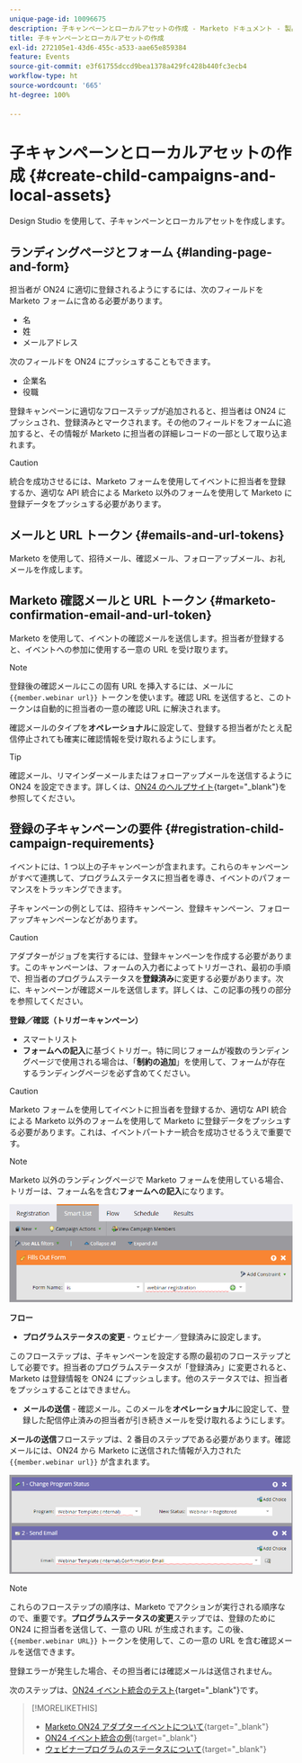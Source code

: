 ```yaml
---
unique-page-id: 10096675
description: 子キャンペーンとローカルアセットの作成 - Marketo ドキュメント - 製品ドキュメント
title: 子キャンペーンとローカルアセットの作成
exl-id: 272105e1-43d6-455c-a533-aae65e859384
feature: Events
source-git-commit: e3f61755dccd9bea1378a429fc428b440fc3ecb4
workflow-type: ht
source-wordcount: '665'
ht-degree: 100%

---
```


# 子キャンペーンとローカルアセットの作成 {#create-child-campaigns-and-local-assets}

Design Studio を使用して、子キャンペーンとローカルアセットを作成します。

## ランディングページとフォーム {#landing-page-and-form}

担当者が ON24 に適切に登録されるようにするには、次のフィールドを Marketo フォームに含める必要があります。

* 名
* 姓
* メールアドレス

次のフィールドを ON24 にプッシュすることもできます。

* 企業名
* 役職

登録キャンペーンに適切なフローステップが追加されると、担当者は ON24 にプッシュされ、登録済みとマークされます。その他のフィールドをフォームに追加すると、その情報が Marketo に担当者の詳細レコードの一部として取り込まれます。

>[!CAUTION]
>
>統合を成功させるには、Marketo フォームを使用してイベントに担当者を登録するか、適切な API 統合による Marketo 以外のフォームを使用して Marketo に登録データをプッシュする必要があります。

## メールと URL トークン {#emails-and-url-tokens}

Marketo を使用して、招待メール、確認メール、フォローアップメール、お礼メールを作成します。

## Marketo 確認メールと URL トークン {#marketo-confirmation-email-and-url-token}

Marketo を使用して、イベントの確認メールを送信します。担当者が登録すると、イベントへの参加に使用する一意の URL を受け取ります。

>[!NOTE]
>
>登録後の確認メールにこの固有 URL を挿入するには、メールに `{{member.webinar url}}` トークンを使います。確認 URL を送信すると、このトークンは自動的に担当者の一意の確認 URL に解決されます。
>
>確認メールのタイプを&#x200B;**オペレーショナル**&#x200B;に設定して、登録する担当者がたとえ配信停止されても確実に確認情報を受け取れるようにします。

>[!TIP]
>
>確認メール、リマインダーメールまたはフォローアップメールを送信するように ON24 を設定できます。詳しくは、[ON24 のヘルプサイト](https://support.on24.com/hc/ja-jp/categories/26127314569115-Webcast-Elite){target="_blank"}を参照してください。

## 登録の子キャンペーンの要件 {#registration-child-campaign-requirements}

イベントには、1 つ以上の子キャンペーンが含まれます。これらのキャンペーンがすべて連携して、プログラムステータスに担当者を導き、イベントのパフォーマンスをトラッキングできます。

子キャンペーンの例としては、招待キャンペーン、登録キャンペーン、フォローアップキャンペーンなどがあります。

>[!CAUTION]
>
>アダプターがジョブを実行するには、登録キャンペーンを作成する必要があります。このキャンペーンは、フォームの入力者によってトリガーされ、最初の手順で、担当者のプログラムステータスを&#x200B;**登録済み**&#x200B;に変更する必要があります。次に、キャンペーンが確認メールを送信します。詳しくは、この記事の残りの部分を参照してください。

**登録／確認（トリガーキャンペーン）**

* スマートリスト
* **フォームへの記入**&#x200B;に基づくトリガー。特に同じフォームが複数のランディングページで使用される場合は、「**制約の追加**」を使用して、フォームが存在するランディングページを必ず含めてください。

>[!CAUTION]
>
>Marketo フォームを使用してイベントに担当者を登録するか、適切な API 統合による Marketo 以外のフォームを使用して Marketo に登録データをプッシュする必要があります。これは、イベントパートナー統合を成功させるうえで重要です。

>[!NOTE]
>
>Marketo 以外のランディングページで Marketo フォームを使用している場合、トリガーは、フォーム名を含む&#x200B;**フォームへの記入**&#x200B;になります。

![](assets/image2015-12-22-15-3a20-3a51.png)

**フロー**

* **プログラムステータスの変更** - ウェビナー／登録済みに設定します。

このフローステップは、子キャンペーンを設定する際の最初のフローステップとして必要です。担当者のプログラムステータスが「登録済み」に変更されると、Marketo は登録情報を ON24 にプッシュします。他のステータスでは、担当者をプッシュすることはできません。

* **メールの送信** - 確認メール。このメールを&#x200B;**オペレーショナル**&#x200B;に設定して、登録した配信停止済みの担当者が引き続きメールを受け取れるようにします。

**メールの送信**&#x200B;フローステップは、2 番目のステップである必要があります。確認メールには、ON24 から Marketo に送信された情報が入力された `{{member.webinar url}}` が含まれます。

![](assets/image2015-12-22-15-3a29-3a50.png)

>[!NOTE]
>
>これらのフローステップの順序は、Marketo でアクションが実行される順序なので、重要です。**プログラムステータスの変更**&#x200B;ステップでは、登録のために ON24 に担当者を送信して、一意の URL が生成されます。この後、`{{member.webinar URL}}` トークンを使用して、この一意の URL を含む確認メールを送信できます。
>
>登録エラーが発生した場合、その担当者には確認メールは送信されません。

次のステップは、[ON24 イベント統合のテスト](/help/marketo/product-docs/demand-generation/events/create-an-event/create-an-event-with-the-marketo-on24-adapter/test-your-on24-event-integration.md){target="_blank"}です。

>[!MORELIKETHIS]
>
>* [Marketo ON24 アダプターイベントについて](/help/marketo/product-docs/demand-generation/events/create-an-event/create-an-event-with-the-marketo-on24-adapter/understanding-marketo-on24-adapter-events.md){target="_blank"}
>* [ON24 イベント統合の例](/help/marketo/product-docs/demand-generation/events/create-an-event/create-an-event-with-the-marketo-on24-adapter/example-on24-event-integration.md){target="_blank"}
>* [ウェビナープログラムのステータスについて](/help/marketo/product-docs/demand-generation/events/create-an-event/create-an-event-with-the-marketo-on24-adapter/understanding-webinar-program-statuses.md){target="_blank"}
